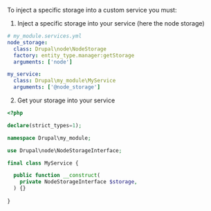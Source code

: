 To inject a specific storage into a custom service you must:

1. Inject a specific storage into your service (here the node storage)

```yml
# my_module.services.yml
node_storage: 
  class: Drupal\node\NodeStorage
  factory: entity_type.manager:getStorage
  arguments: ['node']

my_service:
  class: Drupal\my_module\MyService
  arguments: ['@node_storage']
 ```
 
2. Get your storage into your service

```php
<?php

declare(strict_types=1);

namespace Drupal\my_module;

use Drupal\node\NodeStorageInterface;

final class MyService {

  public function __construct(
    private NodeStorageInterface $storage,
  ) {}
  
}
```
